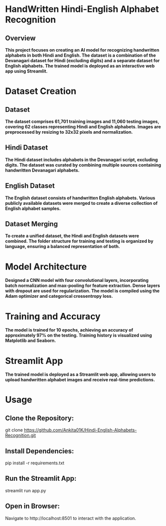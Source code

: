 # **HandWritten Hindi-English Alphabet Recognition**

## **Overview**

**This project focuses on creating an AI model for recognizing handwritten alphabets in both Hindi and English. The dataset is a combination of the Devanagari dataset for Hindi (excluding digits) and a separate dataset for English alphabets. The trained model is deployed as an interactive web app using Streamlit.**

# **Dataset Creation**

## **Dataset**

**The dataset comprises 61,701 training images and 11,060 testing images, covering 62 classes representing Hindi and English alphabets. Images are preprocessed by resizing to 32x32 pixels and normalization.**

## **Hindi Dataset**

**The Hindi dataset includes alphabets in the Devanagari script, excluding digits. The dataset was curated by combining multiple sources containing handwritten Devanagari alphabets.**

## **English Dataset**

**The English dataset consists of handwritten English alphabets. Various publicly available datasets were merged to create a diverse collection of English alphabet samples.**

## **Dataset Merging**

**To create a unified dataset, the Hindi and English datasets were combined. The folder structure for training and testing is organized by language, ensuring a balanced representation of both.**

# **Model Architecture**

**Designed a CNN model with four convolutional layers, incorporating batch normalization and max-pooling for feature extraction. Dense layers with dropout are used for regularization. The model is compiled using the Adam optimizer and categorical crossentropy loss.**

# **Training and Accuracy**

**The model is trained for 10 epochs, achieving an accuracy of approximately 97% on the testing. Training history is visualized using Matplotlib and Seaborn.**

# **Streamlit App**

**The trained model is deployed as a Streamlit web app, allowing users to upload handwritten alphabet images and receive real-time predictions.**

# **Usage**

## **Clone the Repository:**

git clone https://github.com/Ankita01K/Hindi-English-Alphabets-Recognition.git

## **Install Dependencies:**

pip install -r requirements.txt

## **Run the Streamlit App:**

streamlit run app.py

## **Open in Browser:**

Navigate to http://localhost:8501 to interact with the application.
